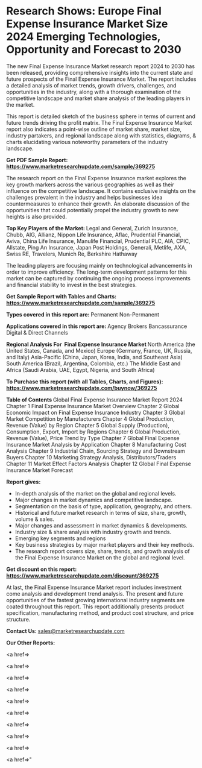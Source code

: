 # Research Shows: Europe Final Expense Insurance Market Size 2024 Emerging Technologies, Opportunity and Forecast to 2030

The new Final Expense Insurance Market research report 2024 to 2030 has been released, providing comprehensive insights into the current state and future prospects of the Final Expense Insurance Market. The report includes a detailed analysis of market trends, growth drivers, challenges, and opportunities in the industry, along with a thorough examination of the competitive landscape and market share analysis of the leading players in the market.

This report is detailed sketch of the business sphere in terms of current and future trends driving the profit matrix. The Final Expense Insurance Market report also indicates a point-wise outline of market share, market size, industry partakers, and regional landscape along with statistics, diagrams, &amp; charts elucidating various noteworthy parameters of the industry landscape.

<strong><b>Get PDF Sample Report: <a href=https://www.marketresearchupdate.com/sample/369275>https://www.marketresearchupdate.com/sample/369275</a></b></strong>

The research report on the Final Expense Insurance market explores the key growth markers across the various geographies as well as their influence on the competitive landscape. It contains exclusive insights on the challenges prevalent in the industry and helps businesses idea countermeasures to enhance their growth. An elaborate discussion of the opportunities that could potentially propel the industry growth to new heights is also provided.

<strong><b>Top Key Players of the Market:
</b></strong>Legal and General, Zurich Insurance, Chubb, AIG, Allianz, Nippon Life Insurance, Aflac, Prudential Financial, Aviva, China Life Insurance, Manulife Financial, Prudential PLC, AIA, CPIC, Allstate, Ping An Insurance, Japan Post Holdings, Generali, Metlife, AXA, Swiss RE, Travelers, Munich Re, Berkshire Hathaway<strong><b>
</b></strong>

The leading players are focusing mainly on technological advancements in order to improve efficiency. The long-term development patterns for this market can be captured by continuing the ongoing process improvements and financial stability to invest in the best strategies.

<strong><b>Get Sample Report with Tables and Charts: <a href=https://www.marketresearchupdate.com/sample/369275>https://www.marketresearchupdate.com/sample/369275</a></b></strong>

<strong><b>Types covered in this report are:
</b></strong>Permanent
Non-Permanent<strong><b>
</b></strong>

<strong><b>Applications covered in this report are:
</b></strong>Agency
Brokers
Bancassurance
Digital & Direct Channels<strong><b>
</b></strong>

<strong><b>Regional Analysis For  Final Expense Insurance Market</b></strong><strong><b>
</b></strong>North America (the United States, Canada, and Mexico)
Europe (Germany, France, UK, Russia, and Italy)
Asia-Pacific (China, Japan, Korea, India, and Southeast Asia)
South America (Brazil, Argentina, Colombia, etc.)
The Middle East and Africa (Saudi Arabia, UAE, Egypt, Nigeria, and South Africa)

<strong><b>To Purchase this report (with all Tables, Charts, and Figures): <a href=https://www.marketresearchupdate.com/buynow/369275>https://www.marketresearchupdate.com/buynow/369275</a></b></strong>

<strong><b>Table of Contents</b></strong><strong><b>
</b></strong>Global Final Expense Insurance Market Report 2024
Chapter 1 Final Expense Insurance Market Overview
Chapter 2 Global Economic Impact on Final Expense Insurance Industry
Chapter 3 Global Market Competition by Manufacturers
Chapter 4 Global Production, Revenue (Value) by Region
Chapter 5 Global Supply (Production), Consumption, Export, Import by Regions
Chapter 6 Global Production, Revenue (Value), Price Trend by Type
Chapter 7 Global Final Expense Insurance Market Analysis by Application
Chapter 8 Manufacturing Cost Analysis
Chapter 9 Industrial Chain, Sourcing Strategy and Downstream Buyers
Chapter 10 Marketing Strategy Analysis, Distributors/Traders
Chapter 11 Market Effect Factors Analysis
Chapter 12 Global Final Expense Insurance Market Forecast

<strong><b>Report gives:</b></strong>

- In-depth analysis of the market on the global and regional levels.
- Major changes in market dynamics and competitive landscape.
- Segmentation on the basis of type, application, geography, and others.
- Historical and future market research in terms of size, share, growth, volume &amp; sales.
- Major changes and assessment in market dynamics &amp; developments.
- Industry size &amp; share analysis with industry growth and trends.
- Emerging key segments and regions
- Key business strategies by major market players and their key methods.
- The research report covers size, share, trends, and growth analysis of the Final Expense Insurance Market on the global and regional level.

<strong><b>Get discount on this report: <a href=https://www.marketresearchupdate.com/discount/369275>https://www.marketresearchupdate.com/discount/369275</a></b></strong>

At last, the Final Expense Insurance Market report includes investment come analysis and development trend analysis. The present and future opportunities of the fastest growing international industry segments are coated throughout this report. This report additionally presents product specification, manufacturing method, and product cost structure, and price structure.

<strong><b>Contact Us:
</b></strong>sales@marketresearchupdate.com

<strong>Our Other Reports:</strong>

<a href=></a>

<a href=></a>

<a href=></a>

<a href=></a>

<a href=></a>

<a href=></a>

<a href=></a>

<a href=></a>

<a href=></a>

<a href=></a>"
